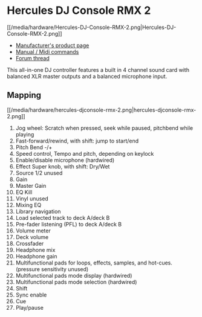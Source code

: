 # Hercules DJ Console RMX 2

[[/media/hardware/Hercules-DJ-Console-RMX-2.png|Hercules-DJ-Console-RMX-2.png]]

  - [Manufacturer's product
    page](http://www.hercules.com/us/DJ-Music/bdd/p/193/djconsole-rmx-2/)
  - [Manual / Midi
    commands](https://support.hercules.com/de/product/djconsolermx2-de)
  - [Forum thread](http://mixxx.org/forums/viewtopic.php?f=7&t=4541)

This all-in-one DJ controller features a built in 4 channel sound card
with balanced XLR master outputs and a balanced microphone input.

## Mapping

[[/media/hardware/hercules-djconsole-rmx-2.png|hercules-djconsole-rmx-2.png]]

1.  Jog wheel: Scratch when pressed, seek while paused, pitchbend while
    playing
2.  Fast-forward/rewind, with shift: jump to start/end
3.  Pitch Bend -/+
4.  Speed control, Tempo and pitch, depending on keylock 
5.  Enable/disable microphone (hardwired)
6.  Effect Super knob, with shift: Dry/Wet 
7.  Source 1/2 unused 
8.  Gain
9.  Master Gain
10. EQ Kill
11. Vinyl unused
12. Mixing EQ
13. Library navigation
14. Load selected track to deck A/deck B
15. Pre-fader listening (PFL) to deck A/deck B
16. Volume meter
17. Deck volume
18. Crossfader
19. Headphone mix
20. Headphone gain
21. Multifunctional pads for loops, effects, samples, and hot-cues.
    (pressure sensitivity unused)
22. Multifunctional pads mode display (hardwired)
23. Multifunctional pads mode selection (hardwired)
24. Shift
25. Sync enable
26. Cue
27. Play/pause
